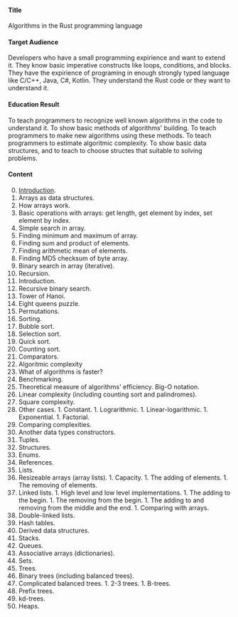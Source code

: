 #### Title

Algorithms in the Rust programming language

#### Target Audience

Developers who have a small programming expirience and want to extend it. They know basic imperative constructs like loops, conditions, and blocks. They have the expirience of programing in enough strongly typed language like C/C++, Java, C#, Kotlin. They understand the Rust code or they want to understand it.

#### Education Result

To teach programmers to recognize well known algorithms in the code to understand it. To show basic methods of algorithms' building. To teach programmers to make new algorithms using these methods. To teach programmers to estimate algoritmic complexity. To show basic data structures, and to teach to choose structes that suitable to solving problems.

#### Content

0. [Introduction](book/0.%20introduction/README.md).
1. Arrays as data structures.
  1. How arrays work.
  1. Basic operations with arrays: get length, get element by index, set element by index.
  1. Simple search in array.
  1. Finding minimum and maximum of array.
  1. Finding sum and product of elements.
  1. Finding arithmetic mean of elements.
  1. Finding MD5 checksum of byte array.
  1. Binary search in array (iterative).
1. Recursion.
  1. Introduction.
  1. Recursive binary search.
  1. Tower of Hanoi.
  1. Eight queens puzzle.
  1. Permutations.
1. Sorting.
  1. Bubble sort.
  1. Selection sort.
  1. Quick sort.
  1. Counting sort.
  1. Comparators.
1. Algoritmic complexity
  1. What of algorithms is faster?
  1. Benchmarking.
  1. Theoretical measure of algorithms' efficiency. Big-O notation.
  1. Linear complexity (including counting sort and palindromes).
  1. Square complexity.
  1. Other cases.
    1. Constant.
    1. Lograrithmic.
    1. Linear-logarithmic.
    1. Exponential.
    1. Factorial.
  1. Comparing complexities.
1. Another data types constructors.
  1. Tuples.
  1. Structures.
  1. Enums.
  1. References.
1. Lists.
  1. Resizeable arrays (array lists).
    1. Capacity.
    1. The adding of elements.
    1. The removing of elements.
  1. Linked lists.
    1. High level and low level implementations.
    1. The adding to the begin.
    1. The removing from the begin.
    1. The adding to and removing from the middle and the end.
    1. Comparing with arrays.
  1. Double-linked lists.
1. Hash tables.
1. Derived data structures.
  1. Stacks.
  1. Queues.
  1. Associative arrays (dictionaries).
  1. Sets.
1. Trees.
  1. Binary trees (including balanced trees).
  1. Complicated balanced trees.
    1. 2-3 trees.
    1. B-trees.
  1. Prefix trees.
  1. kd-trees.
  1. Heaps.
